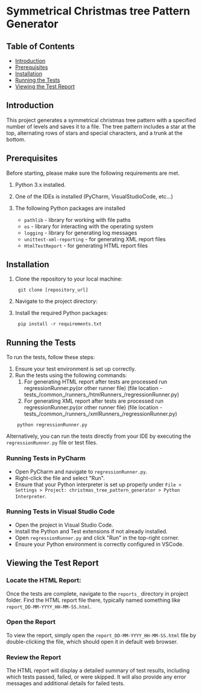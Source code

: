 # Symmetrical Christmas tree Pattern Generator

## Table of Contents

- [Introduction](#introduction)
- [Prerequisites](#prerequisites)
- [Installation](#installation)
- [Running the Tests](#running-the-tests)
- [Viewing the Test Report](#viewing-the-test-report)

## Introduction

This project generates a symmetrical christmas tree pattern with a specified number of levels and saves it to a file. The tree pattern includes a star at the top, alternating rows of stars and special characters, and a trunk at the bottom.

## Prerequisites

Before starting, please make sure the following requirements are met.
1. Python 3.x installed.
2. One of the IDEs is installed (PyCharm, VisualStudioCode, etc...)
3. The following Python packages are installed

    - `pathlib` - library for working with file paths
    - `os` - library for interacting with the operating system
    - `logging` - library for generating log messages
    - `unittest-xml-reporting` - for generating XML report files
    - `HtmlTestReport` - for generating HTML report files
  
## Installation

1. Clone the repository to your local machine:

        git clone [repository_url]

2. Navigate to the project directory:
3. Install the required Python packages:

        pip install -r requirements.txt

## Running the Tests

To run the tests, follow these steps:
1. Ensure your test environment is set up correctly.
2. Run the tests using the following commands:
   1. For generating HTML report after tests are processed run regressionRunner.py(or other runner file)
   (file location - tests_/common_/runners_/htmlRunners_/regressionRunner.py)
   2. For generating XML report after tests are processed run regressionRunner.py(or other runner file)
   (file location - tests_/common_/runners_/xmlRunners_/regressionRunner.py)
      
```
    python regressionRunner.py
```
Alternatively, you can run the tests directly from your IDE by executing the `regressionRunner.py` file or test files.

### Running Tests in PyCharm
- Open PyCharm and navigate to `regressionRunner.py`.
- Right-click the file and select "Run".
- Ensure that your Python interpreter is set up properly under `File > Settings > Project: christmas_tree_pattern_generator > Python Interpreter`.

### Running Tests in Visual Studio Code
- Open the project in Visual Studio Code.
- Install the Python and Test extensions if not already installed.
- Open `regressionRunner.py` and click "Run" in the top-right corner.
- Ensure your Python environment is correctly configured in VSCode.

## Viewing the Test Report

### Locate the HTML Report:
Once the tests are complete, navigate to the `reports_` directory in project folder. Find the HTML report file there, typically named something like `report_DD-MM-YYYY_HH-MM-SS.html`.

### Open the Report
To view the report, simply open the `report_DD-MM-YYYY_HH-MM-SS.html` file by double-clicking the file, which should open it in default web browser.

### Review the Report
The HTML report will display a detailed summary of test results, including which tests passed, failed, or were skipped. It will also provide any error messages and additional details for failed tests.
